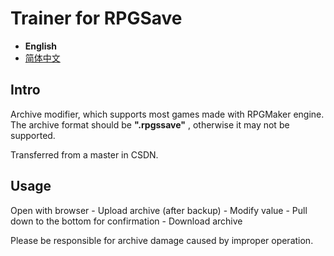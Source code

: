 # Trainer for RPGSave

- **English**
- [简体中文](/README.md)

## Intro

Archive modifier, which supports most games made with RPGMaker engine. The archive format should be **".rpgssave"** , otherwise it may not be supported.

Transferred from a master in CSDN.

## Usage
Open with browser - Upload archive (after backup) - Modify value - Pull down to the bottom for confirmation - Download archive

Please be responsible for archive damage caused by improper operation.
